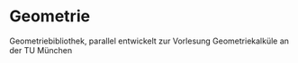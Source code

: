 Geometrie
=========

Geometriebibliothek, parallel entwickelt zur Vorlesung Geometriekalküle an der TU München
